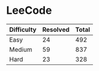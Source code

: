 # LeeCode

| Difficulty | Resolved | Total |
| :--------- | :------- | :---- |
| Easy       | 24       | 492   |
| Medium     | 59       | 837   |
| Hard       | 23       | 328   |
